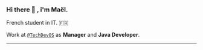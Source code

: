### Hi there 👋 , i'm Maël.
<p>
  French student in IT. 🇫🇷
</p>

Work at [`@TechDevOS`](https://techdev-os.fr) as **Manager** and **Java Developer**.

---
